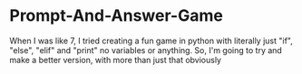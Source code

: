 # Prompt-And-Answer-Game
When I was like 7, I tried creating a fun game in python with literally just "if", "else", "elif" and "print" no variables or anything. So, I'm going to try and make a better version, with more than just that obviously
